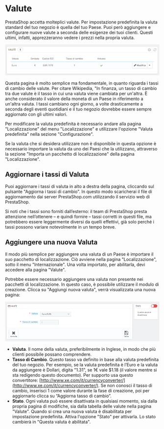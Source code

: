 # Valute

PrestaShop accetta molteplici valute. Per impostazione predefinita la valuta standard del tuo negozio è quella del tuo Paese. Puoi però aggiungere e configurare nuove valute a seconda delle esigenze dei tuoi clienti. Questi ultimi, infatti, apprezzeranno vedere i prezzi nella propria valuta.  

![](../../../../.gitbook/assets/54267079.png)

Questa pagina è molto semplice ma fondamentale, in quanto riguarda i tassi di cambio delle valute. Per citare Wikipedia, "In finanza, un tasso di cambio tra due valute è il tasso in cui una valuta viene cambiata per un'altra. È anche considerato il valore della moneta di un Paese in riferimento a un'altra valuta. I tassi cambiano ogni giorno, a volte drasticamente a seconda degli eventi quotidiani e il tuo negozio dovrebbe essere sempre aggiornato con gli ultimi valori.

Per modificare la valuta predefinita è necessario andare alla pagina "Localizzazione" del menu "Localizzazione" e utilizzare l'opzione "Valuta predefinita" nella sezione "Configurazione".

Se la valuta che si desidera utilizzare non è disponibile in questa opzione è necessario importare la valuta da uno dei Paesi che la utilizzano, attraverso la sezione "Importa un pacchetto di localizzazione" della pagina "Localizzazione".

## Aggiornare i tassi di Valuta  <a id="Valute-AggiornareitassidiValuta"></a>

Puoi aggiornare i tassi di valuta in alto a destra della pagina, cliccando sul pulsante "Aggiorna i tassi di cambio". In questo modo scaricherai il file di aggiornamento dai server PrestaShop.com utilizzando il servizio web di PrestaShop.

Si noti che i tassi sono forniti dall’esterno: il team di PrestaShop presta attenzione nell’ottenere – e quindi fornire – tassi corretti in questi file, ma potrebbero essere leggermente diversi da quelli effettivi, già solo perché i tassi possono variare notevolmente in un tempo breve.

##  Aggiungere una nuova Valuta <a id="Valute-AggiungereunanuovaValuta"></a>

Il modo più semplice per aggiungere una valuta di un Paese è importare il suo pacchetto di localizzazione. Ciò avviene nella pagina "Localizzazione", sotto il menu "Internazionale". Una volta importato, per abilitarla, devi accedere alla pagina "Valute".

Potrebbe essere necessario aggiungere una valuta non presente nei pacchetti di localizzazione. In questo caso, è possibile utilizzare il modulo di creazione. Clicca su "Aggiungi nuova valuta", verrà visualizzata una nuova pagina:

![](../../../../.gitbook/assets/54267080.png)

* **Valuta**. Il nome della valuta, preferibilmente in Inglese, in modo che più clienti possibile possano comprendere. 
* **Tasso di Cambio**. Questo tasso va definito in base alla valuta predefinita del tuo negozio. Per esempio, se la valuta predefinita è l’Euro e la valuta da aggiungere è Dollari, digita "1.31", se 1€ vale $1.18 \(il valore mentre si sta redigendo questo documento\). Per supporto usa questo convertitore: [http://www.xe.com/it/currencyconverter/](http://www.xe.com/it/currencyconverter/). Se non conosci il tasso di cambio, inserisci 1 come valore durante la fase di creazione, poi per aggiornarlo clicca su “Aggiorna tasso di cambio”.
* **Stato**. Ogni valuta può essere disattivata in qualsiasi momento, sia dalla propria pagina di modifiche, sia dalla tabella delle valute nella pagina "Valute". Quando si crea una nuova valuta è disabilitata per impostazione predefinita. Attiva l'opzione "Stato" per attivarla. Lo stato cambierà in "Questa valuta è abilitata".

